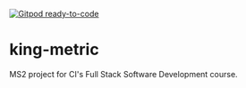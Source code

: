[![Gitpod ready-to-code](https://img.shields.io/badge/Gitpod-ready--to--code-blue?logo=gitpod)](https://gitpod.io/#https://github.com/betahope/king-metric)

# king-metric
MS2 project for CI's Full Stack Software Development course.
